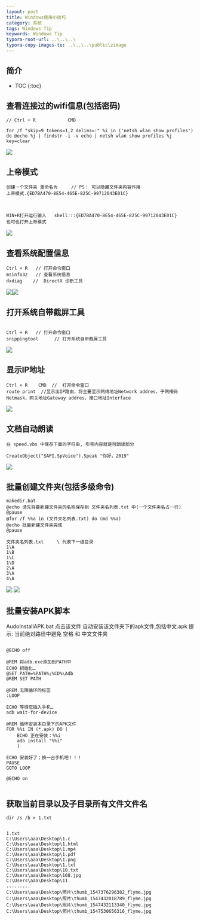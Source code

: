 ```yaml
---
layout: post
title: Windows使用小技巧
category: 系统
tags: Windows Tip
keywords: Windows Tip
typora-root-url: ..\..\..\
typora-copy-images-to: ..\..\..\public\zimage
---
```


## 简介
 * TOC
 {:toc}
## 查看连接过的wifi信息(包括密码)

```
// Ctrl + R            CMD       
 
for /f "skip=9 tokens=1,2 delims=:" %i in ('netsh wlan show profiles') do @echo %j | findstr -i -v echo | netsh wlan show profiles %j key=clear

```

<img src="/public/zimage/system/windows/02_tip/wifi.jpg">



## 上帝模式

```
创建一个文件夹 重命名为     // PS： 可以隐藏文件夹内容作用
上帝模式.{ED7BA470-8E54-465E-825C-99712043E01C}



WIN+R打开运行输入   shell:::{ED7BA470-8E54-465E-825C-99712043E01C}     也可也打开上帝模式
```
<img src="/public/zimage/system/windows/02_tip/godmode.jpg">



## 查看系统配置信息
```
Ctrl + R   // 打开命令窗口
msinfo32   // 查看系统信息
dxdiag    //  DirectX 诊断工具

```
<img src="/public/zimage/system/windows/02_tip/systeminfo.jpg"><img src="/public/zimage/system/windows/02_tip/diag.jpg">


## 打开系统自带截屏工具

```

Ctrl + R   // 打开命令窗口
snippingtool      // 打开系统自带截屏工具

```
<img src="/public/zimage/system/windows/02_tip/snippingtool.jpg">


## 显示IP地址
```
Ctrl + R    CMD  //  打开命令窗口
route print  //显示出IP路由，将主要显示网络地址Network addres，子网掩码Netmask，网关地址Gateway addres，接口地址Interface

```
<img src="/public/zimage/system/windows/02_tip/route.jpg">

## 文档自动朗读
```
在 speed.vbs 中保存下面的字符串, 引号内容就是可朗读部分

CreateObject("SAPI.SpVoice").Speak "你好，2019"   
```
<img src="/public/zimage/system/windows/02_tip/speed.jpg">


## 批量创建文件夹(包括多级命令)

```
makedir.bat
@echo 请先将要新建文件夹的名称保存到 文件夹名列表.txt 中(一个文件夹名占一行)
@pause
@for /f %%a in (文件夹名列表.txt) do (md %%a)
@echo 批量新建文件夹完成
@pause

```

```
文件夹名列表.txt     \ 代表下一级目录
1\A
1\B
1\C
1\D
2\A
3\A
4\A

```
<img src="/public/zimage/system/windows/02_tip/createdir.jpg">
<img src="/public/zimage/system/windows/02_tip/createdir1.jpg">


## 批量安装APK脚本
AudoInstallAPK.bat
点击该文件 自动安装该文件夹下的apk文件,包括中文.apk
提示:  当前绝对路径中避免 空格 和 中文文件夹
```

@ECHO off

@REM 将adb.exe添加到PATH中
ECHO 初始化…
@SET PATH=%PATH%;%CD%\Adb
@REM SET PATH

@REM 无限循环的标签
:LOOP

ECHO 等待您插入手机…
adb wait-for-device

@REM 循环安装本目录下的APK文件
FOR %%i IN (*.apk) DO ( 
 	ECHO 正在安装：%%i
 	adb install "%%i"
 	)

ECHO 安装好了；换一台手机吧！！！
PAUSE
GOTO LOOP

@ECHO on


```

## 获取当前目录以及子目录所有文件文件名

```
dir /s /b > 1.txt


1.txt
C:\Users\aaa\Desktop\1.c
C:\Users\aaa\Desktop\1.html
C:\Users\aaa\Desktop\1.mp4
C:\Users\aaa\Desktop\1.pdf
C:\Users\aaa\Desktop\1.png
C:\Users\aaa\Desktop\1.txt
C:\Users\aaa\Desktop\10.txt
C:\Users\aaa\Desktop\108.jpg
C:\Users\aaa\Desktop\11
.........
C:\Users\aaa\Desktop\照片\thumb_1547376296382_flyme.jpg
C:\Users\aaa\Desktop\照片\thumb_1547432018789_flyme.jpg
C:\Users\aaa\Desktop\照片\thumb_1547432113340_flyme.jpg
C:\Users\aaa\Desktop\照片\thumb_1547530656316_flyme.jpg


```

